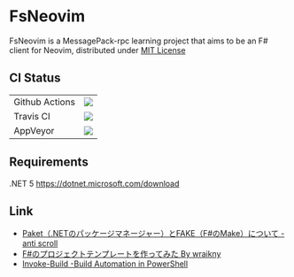 # FsNeovim
FsNeovim is a MessagePack-rpc learning project that aims to be an F# client for Neovim, distributed under [MIT License](/LICENSE)

## CI Status
|||
:---|:---
|Github Actions|[![](https://github.com/SilkyFowl/FsNeovim/workflows/CI/badge.svg)](https://github.com/SilkyFowl/FsNeovim/actions?workflow=CI)|
|Travis CI|[![](https://travis-ci.org/SilkyFowl/FsNeovim.svg?branch=master)](https://travis-ci.org/SilkyFowl/FsNeovim)|
|AppVeyor|[![](https://ci.appveyor.com/api/projects/status/5vtyb8v9twdpteb6?svg=true)](https://ci.appveyor.com/project/SilkyFowl/FsNeovim)|

## Requirements
.NET 5
https://dotnet.microsoft.com/download  

## Link
- [Paket（.NETのパッケージマネージャー）とFAKE（F#のMake）について - anti scroll](https://tategakibunko.hatenablog.com/entry/2019/07/09/123655)
- [F#のプロジェクトテンプレートを作ってみた By wraikny](https://www.amusement-creators.info/articles/advent_calendar/2019/10_0/)
- [Invoke-Build -Build Automation in PowerShell](https://github.com/nightroman/Invoke-Build)
